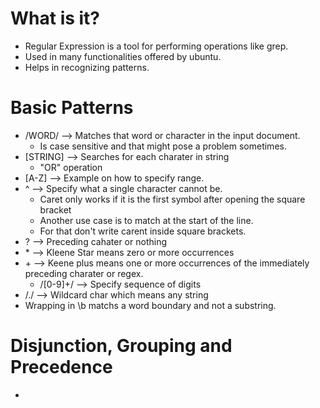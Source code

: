 # What is it?
* Regular Expression is a tool for performing operations like grep.
* Used in many functionalities offered by ubuntu.
* Helps in recognizing patterns.

# Basic Patterns
* /WORD/ --> Matches that word or character in the input document.
    * Is case sensitive and that might pose a problem sometimes.
* [STRING] --> Searches for each charater in string
    * "OR" operation
* [A-Z] --> Example on how to specify range.
* ^ --> Specify what a single character cannot be.
    * Caret only works if it is the first symbol after opening the square bracket
    * Another use case is to match at the start of the line.
    * For that don't write carent inside square brackets.
* ? --> Preceding cahater or nothing
* \* --> Kleene Star means zero or more occurrences
* \+ --> Keene plus means one or more occurrences of the immediately preceding charater or regex.
    * /[0-9]+/ --> Specify sequence of digits
* /./ --> Wildcard char which means any string
* Wrapping in \b matchs a word boundary and not a substring.

# Disjunction, Grouping and Precedence
* 